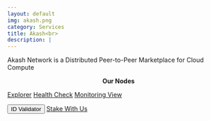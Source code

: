 ```yaml
---
layout: default
img: akash.png
category: Services
title: Akash<br>
description: |
---
```

<!-- <div class="col-8">
<span class="badge badge-primary" aria-label="Gravity <=> Osmosis" data-balloon-pos="up">IBC</span> 
<span class="badge badge-primary" aria-label="Auto Compound" data-balloon-pos="up">Authz</span> 
</div> -->

Akash Network is a Distributed Peer-to-Peer Marketplace for Cloud Compute


<p align="center"><b>Our Nodes </b></p>
<a href="https://www.mintscan.io/akash/validators/akashvaloper14as4da289px4wcfm863zmkk4g6c3xcm6hcqaad" class="btn btn-success margin-top-4" target="_blank">Explorer</a> 
<input type="text" id="clip_akash" value="akashvaloper14as4da289px4wcfm863zmkk4g6c3xcm6hcqaad" hidden=true> 
<a href="https://health.roomit.xyz/status/akash/" class="btn btn-info margin-top-4" target="_blank">Health Check</a> 
<a href="/pdf/RoomIT_Akash-Grafana.pdf" class="btn btn-success margin-top-4">Monitoring View</a>

<button onclick="clip_akash_three()"  class="btn btn-warning margin-top-4">ID Validator</button>
<a href="https://wallet.keplr.app/chains/akash?modal=validator&chain=akashnet-2&validator_address=akashvaloper14as4da289px4wcfm863zmkk4g6c3xcm6hcqaad" class="btn btn-success margin-top-4" target="_blank">Stake With Us</a>
